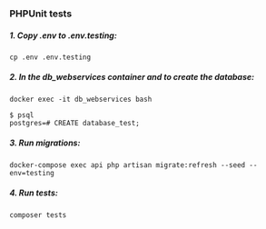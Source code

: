### PHPUnit tests

##### 1. Copy .env to .env.testing:

```
cp .env .env.testing
```
##### 2. In the db_webservices container and to create the database:

```
docker exec -it db_webservices bash
```
```
$ psql
postgres=# CREATE database_test;
```
##### 3. Run migrations:

```
docker-compose exec api php artisan migrate:refresh --seed --env=testing 
```
##### 4. Run tests: 
```
composer tests
```




